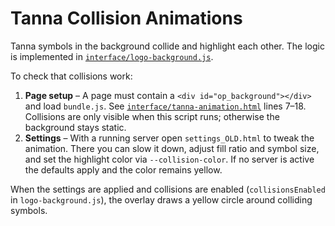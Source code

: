# Tanna Collision Animations

Tanna symbols in the background collide and highlight each other. The logic is implemented in [`interface/logo-background.js`](../interface/logo-background.js).

To check that collisions work:

1. **Page setup** – A page must contain a `<div id="op_background"></div>` and load `bundle.js`.
   See [`interface/tanna-animation.html`](../interface/tanna-animation.html) lines 7–18.
   Collisions are only visible when this script runs; otherwise the background stays static.
2. **Settings** – With a running server open `settings_OLD.html` to tweak the animation.
   There you can slow it down, adjust fill ratio and symbol size, and set the highlight color via `--collision-color`.
   If no server is active the defaults apply and the color remains yellow.

When the settings are applied and collisions are enabled (`collisionsEnabled` in `logo-background.js`), the overlay draws a yellow circle around colliding symbols.
